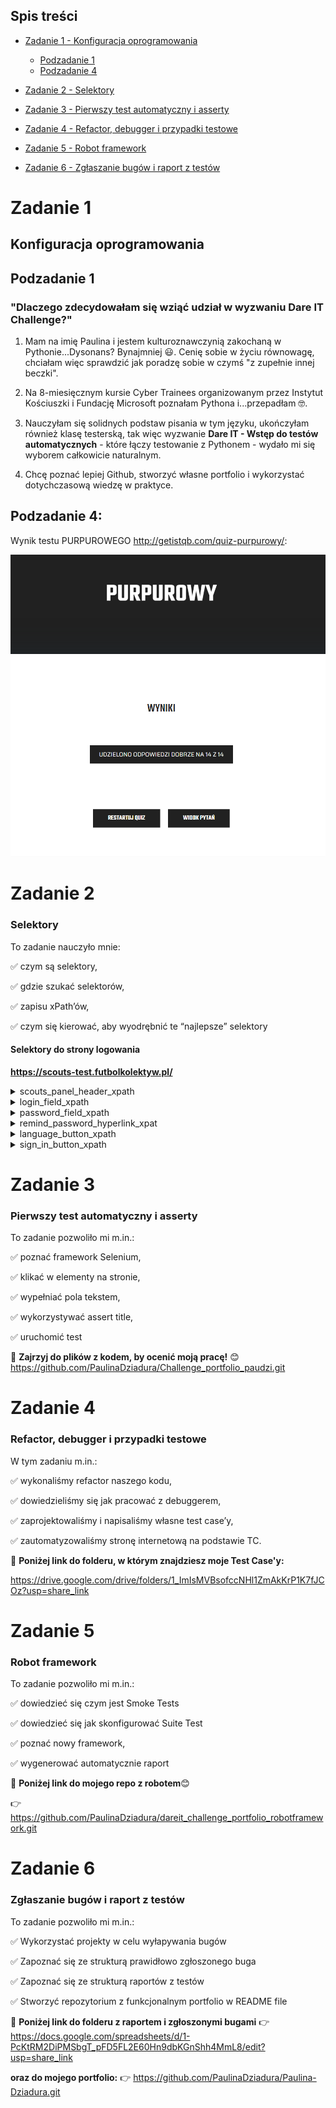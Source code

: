## Spis treści
* [Zadanie 1 - Konfiguracja oprogramowania](#zadanie-1)
  * [Podzadanie 1](#podzadanie-1)
  * [Podzadanie 4](#podzadanie-4)

* [Zadanie 2 - Selektory](#zadanie-2)
* [Zadanie 3 - Pierwszy test automatyczny i asserty](#zadanie-3)
* [Zadanie 4 - Refactor, debugger i przypadki testowe](#zadanie-4)
* [Zadanie 5 - Robot framework](#zadanie-5)
* [Zadanie 6 - Zgłaszanie bugów i raport z testów](#zadanie-6)
 
# Zadanie 1 
## Konfiguracja oprogramowania

## Podzadanie 1
### "Dlaczego zdecydowałam się wziąć udział w wyzwaniu Dare IT Challenge?"

1. Mam na imię Paulina i jestem kulturoznawczynią zakochaną w Pythonie...Dysonans? Bynajmniej 😃.
Cenię sobie w życiu równowagę, chciałam więc sprawdzić jak poradzę sobie w czymś "z zupełnie innej beczki". 

2. Na 8-miesięcznym kursie Cyber Trainees organizowanym przez Instytut Kościuszki i Fundację Microsoft poznałam Pythona i...przepadłam 🤓. 

3. Nauczyłam się solidnych podstaw pisania w tym języku, ukończyłam również klasę testerską, tak więc wyzwanie **Dare IT - Wstęp do testów automatycznych** - które łączy testowanie z Pythonem - wydało mi się wyborem całkowicie naturalnym.

4. Chcę poznać lepiej Github, stworzyć własne portfolio i wykorzystać dotychczasową wiedzę w praktyce.

## Podzadanie 4:

Wynik testu PURPUROWEGO http://getistqb.com/quiz-purpurowy/:

![img_1.png](img_1.png)

# Zadanie 2 
### Selektory

To zadanie nauczyło mnie:

✅ czym są selektory,

✅ gdzie szukać selektorów,

✅ zapisu xPath’ów,

✅ czym się kierować, aby wyodrębnić te “najlepsze” selektory

#### Selektory do strony logowania 
**https://scouts-test.futbolkolektyw.pl/**

<details>
 <summary>scouts_panel_header_xpath</summary>
<p>

- ```//h5```
- ```//*[text()="Scouts Panel"]```
- ```//h5[@class="MuiTypography-root MuiTypography-h5 MuiTypography-gutterBottom"] ```
</p>
</details>
<details>
 <summary>login_field_xpath</summary>
<p>

- ```//*[@id="login"]```
- ```//input[@name="login"]```
- ```//*[@id="__next"]/form/div/div/div/div/input ```
</p>
</details>
<details>
 <summary>password_field_xpath</summary>
<p>

- ```//*[@id="password"]```
- ```//input[@name="password"]```
- ``` //form/div/div/div[2]/div/input ```
</p>
</details>
<details>
 <summary>remind_password_hyperlink_xpat</summary>
<p>

- ```//*[@id="__next"]/form/div/div[1]/a```
- ```//*[text()="Remind password"]```
- ``` //child::div/a ```
</p>
</details>
<details>
 <summary>language_button_xpath</summary>
<p>

- ```//*[@id="__next"]/form/div/div[2]/div/div```
- ```//*[text()="English"]]```
- ``` //*[contains(@class, "MuiSelect-root MuiSelect-select")]  ```
</p>
</details>
<details>
 <summary>sign_in_button_xpath</summary>
<p>

- ```//*[@id="__next"]/form/div/div[2]/button/span[1]```
- ```//*[text()="Sign in"]```
- ``` //*[contains(@class, "MuiButton-l")]   ```
</p>
</details>

# Zadanie 3 
### Pierwszy test automatyczny i asserty

To zadanie pozwoliło mi m.in.:

✅ poznać framework Selenium,

✅ klikać w elementy na stronie,

✅ wypełniać pola tekstem,

✅ wykorzystywać assert title, 

✅ uruchomić test

﻿🚨 **Zajrzyj do plików z kodem, by ocenić moją pracę!** 😊
https://github.com/PaulinaDziadura/Challenge_portfolio_paudzi.git

# Zadanie 4 
### Refactor, debugger i przypadki testowe

W tym zadaniu m.in.:

✅ wykonaliśmy refactor naszego kodu,

✅ dowiedzieliśmy się jak pracować z debuggerem,

✅ zaprojektowaliśmy i napisaliśmy własne test case’y,

✅ zautomatyzowaliśmy stronę internetową na podstawie TC.

﻿🚨 **Poniżej link do folderu, w którym znajdziesz moje Test Case'y:**

https://drive.google.com/drive/folders/1_ImIsMVBsofccNHl1ZmAkKrP1K7fJCOz?usp=share_link

# Zadanie 5 
### Robot framework

To zadanie pozwoliło mi m.in.:

✅ dowiedzieć się czym jest Smoke Tests

✅ dowiedzieć się jak skonfigurować Suite Test

✅ poznać nowy framework,

✅ wygenerować automatycznie raport


﻿🚨 **Poniżej link do mojego repo z robotem**😊

👉 https://github.com/PaulinaDziadura/dareit_challenge_portfolio_robotframework.git

# Zadanie 6 
### Zgłaszanie bugów i raport z testów

To zadanie pozwoliło mi m.in.:

✅ Wykorzystać projekty w celu wyłapywania bugów

✅ Zapoznać się ze strukturą prawidłowo zgłoszonego buga

✅ Zapoznać się ze strukturą raportów z testów

✅ Stworzyć repozytorium z funkcjonalnym portfolio w README file

﻿🚨 **Poniżej link do folderu z raportem i zgłoszonymi bugami**
👉https://docs.google.com/spreadsheets/d/1-PcKtRM2DiPMSbgT_pFD5FL2E60Hn9dbKGnShh4MmL8/edit?usp=share_link

**oraz do mojego portfolio:**
👉 https://github.com/PaulinaDziadura/Paulina-Dziadura.git


